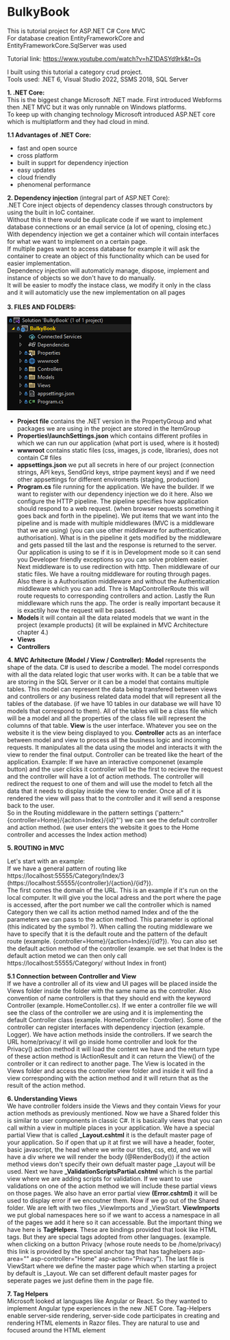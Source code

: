 # BulkyBook

This is tutorial project for ASP.NET C# Core MVC <br />
For database creation EntityFrameworkCore and EntityFrameworkCore.SqlServer was used<br />

Tutorial link: https://www.youtube.com/watch?v=hZ1DASYd9rk&t=0s<br />

I built using this tutorial a category crud project.<br />
Tools used: .NET 6, Visual Studio 2022, SSMS 2018, SQL Server<br />

<b>1. .NET Core:</b> <br />
This is the biggest change Microsoft .NET made. First introduced Webforms then .NET MVC but it was only runnable on Windows platforms.<br />
To keep up with changing technology Microsoft introduced ASP.NET core which is multiplatform and they had cloud in mind.<br />

<b>1.1 Advantages of .NET Core: </b>

- fast and open source
- cross platform
- built in supprt for dependency injection
- easy updates
- cloud friendly
- phenomenal performance

<b>2. Dependency injection</b> (integral part of ASP.NET Core):<br />
.NET Core inject objects of dependency classes through constructors by using the built in IoC container.<br />
Without this it there would be duplicate code if we want to implement database connections or an email service (a lot of opening, closing etc.)<br />
With dependency injection we get a container which will contain interfaces for what we want to implement on a certain page.<br />
If multiple pages want to access database for example it will ask the container to create an object of this functionality which can be used for easier implementation.<br />
Dependency injection will automaticly manage, dispose, implement and instance of objects so we don't have to do manually.<br />
It will be easier to modfy the instace class, we modify it only in the class and it will automaticly use the new implementation on all pages<br />
<br />
<b>3. FILES AND FOLDERS:</b><br />

<img src="https://raw.githubusercontent.com/PetarZec01/BulkyBook/master/images/filesandfolders.png?token=GHSAT0AAAAAAB3KEA6LZSGVLRGDOTHV2EMEY43UZHQ" />

- <b>Project file</b> contains the .NET version in the PropertyGroup and what packages we are using in the project are stored in the ItemGroup
- <b>Properties\launchSettings.json</b> which contains different profiles in which we can run our application (what port is used, where is it hosted)
- <b>wwwroot</b> contains static files (css, images, js code, libraries), does not contain C# files
- <b>appsettings.json</b> we put all secrets in here of our project (connection strings, API keys, SendGrid keys, stripe payment keys) and if we need other appsettings for different enviroments (staging, production)
- <b>Program.cs</b> file running for the application. We have the builder. If we want to register with our dependency injection we do it here. Also we configure the HTTP pipeline. The pipeline specifies how application should respond to a web request. (when browser requests something it goes back and forth in the pipeline). We put items that we want into the pipeline and is made with multiple middlewares (MVC is a middleware that we are using) (you can use other middleware for authentication, authorisation). What is in the pipeline it gets modified by the middleware and gets passed till the last and the response is returned to the server. Our application is using to se if it is in Development mode so it can send you Developer friendly exceptions so you can solve problem easier. Next middleware is to use redirection with http. Then middleware of our static files. We have a rouitng middleware for routing through pages. Also there is a Authorisation middleware and without the Authentication middleware which you can add. Thre is MapControllerRoute this will route requests to corresponding controllers and action. Lastly the Run middleware which runs the app. The order is really important because it is exactily how the request will be passed.
- <b>Models </b>it will contain all the data related models that we want in the project (example products) (it will be explained in MVC Architecture chapter 4.)
- <b>Views </b>
- <b> Controllers</b>

<b>4. MVC Arhitecture (Model / View / Controller):</b>
<b>Model</b> represents the shape of the data. C# is used to describe a model. The model corresponds with all the data related logic that user works with. It can be a table that we are storing in the SQL Server or it can be a model that contains multiple tables. This model can represent the data being transfered between views and controllers or any business related data model that will represent all the tables of the database. (if we have 10 tables in our database we will have 10 models that correspond to them). All of the tables will be a class file which will be a model and all the properties of the class file will represent the columns of that table.
<b>View</b> is the user interface. Whatever you see on the website it is the view being displayed to you.
<b>Controller</b> acts as an interface between model and view to process all the business logic and incoming requests. It manipulates all the data using the model and interacts it with the view to render the final output. Controller can be treated like the heart of the application.
Example: If we have an interactive componenet (example button) and the user clicks it controller will be the first to recieve the request and the controller will have a lot of action methods. The controller will redirect the request to one of them and will use the model to fetch all the data that it needs to display inside the view to render. Once all of it is rendered the view will pass that to the controller and it will send a response back to the user.<br />
So in the Routing middleware in the pattern settings ('pattern:"{controller=Home}/{aciton=Index}/{id}"') we can see the default controller and action method. (we user enters the website it goes to the Home controller and accesses the Index action method) <br />

<b>5. ROUTING in MVC</b><br/>

Let's start with an example: <br/>
If we have a general pattern of routing like https://localhost:55555/Category/Index/3 (https://localhost:55555/{controller}/{action}/{id?}). <br /> The first comes the domain of the URL. This is an example if it's run on the local computer. It will give you the local adress and the port where the page is accessed, after the port number we call the controller which is named Category then we call its action method named Index and of the the parameters we can pass to the action method. This parameter is optional (this indicated by the symbol ?). When calling the routing middleware we have to specify that it is the default route and the pattern of the default route (example. {controller=Home}/{action=Index}/{id?}). You can also set the default action method of the controller (example. we set that Index is the default action metod we can then only call https://localhost:55555/Category/ without Index in front)<br/>

<b>5.1 Connection between Controller and View</b><br/>
If we have a controller all of its view and UI pages will be placed inside the Views folder inside the folder with the same name as the controller. Also convention of name controllers is that they should end with the keyword Controller (example. HomeContoller.cs). If we enter a controller file we will see the class of the controller we are using and it is implementing the default Controller class (example. HomeController : Controller). Some of the controller can register interfaces with dependency injection (example. Logger). We have action methods inside the controllers. If we search the URL home/privacy/ it will go inside home controller and look for the Privacy() action method it will load the content we have and the return type of these action method is IActionResult and it can return the View() of the controller or it can redirect to another page. The View is located in the Views folder and access the controller view folder and inside it will find a view corresponding with the action method and it will return that as the result of the action method.<br/>

<b>6. Understanding Views</b><br/>
We have controller folders inside the Views and they contain Views for your action methods as previously mentioned. Now we have a Shared folder this is similar to user components in classic C#. It is basically views that you can call within a view in multiple places in your application. We have a special partial View that is called <b>\_Layout.cshtml</b> it is the default master page of your application. So if open that up it at first we will have a header, footer, basic javascript, the head where we write our titles, css, etd, and we will have a div where we will render the body (@RenderBody()) if the action method views don't specify their own defualt master page \_Layout will be used. Next we have <b>\_ValidationScriptsPartial.cshtml</b> which is the partial view where we are adding scripts for validation. If we want to use validations on one of the action method we will include these partial views on those pages. We also have an error partial view <b>(Error.cshtml)</b> it will be used to display error if we encoutner them. Now if we go out of the Shared folder. We are left with two files \_ViewImports and \_ViewStart. <b>ViewImports</b> we put global namespaces here so if we want to access a namespace in all of the pages we add it here so it can accessable. But the important thing we have here is <b>TagHelpers</b>. These are bindings provided that look like HTML tags. But they are special tags adopted from other languages. (example. when clicking on a button Privacy (whose route needs to be /home/privacy) this link is provided by the special anchor tag that has taghelpers asp-area="" asp-controller="Home" asp-action="Privacy"). The last file is ViewStart where we define the master page which when starting a project by default is \_Layout. We can set different default master pages for seperate pages we just define them in the page file.

<b>7. Tag Helpers</b><br/>
Microsoft looked at languages like Angular or React. So they wanted to implement Angular type experiences in the new .NET Core. Tag-Helpers enable server-side rendering, server-side code participates in creating and rendering HTML elements in Razor files. They are natural to use and focused around the HTML element
